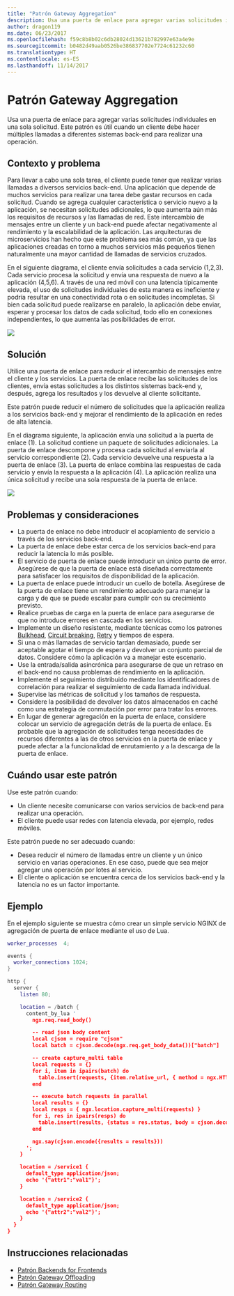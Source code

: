 ```yaml
---
title: "Patrón Gateway Aggregation"
description: Usa una puerta de enlace para agregar varias solicitudes individuales en una sola solicitud.
author: dragon119
ms.date: 06/23/2017
ms.openlocfilehash: f59c8b8b02c6db28024d13621b782997e63a4e9e
ms.sourcegitcommit: b0482d49aab0526be386837702e7724c61232c60
ms.translationtype: HT
ms.contentlocale: es-ES
ms.lasthandoff: 11/14/2017
---
```

# <a name="gateway-aggregation-pattern"></a>Patrón Gateway Aggregation

Usa una puerta de enlace para agregar varias solicitudes individuales en una sola solicitud. Este patrón es útil cuando un cliente debe hacer múltiples llamadas a diferentes sistemas back-end para realizar una operación.

## <a name="context-and-problem"></a>Contexto y problema

Para llevar a cabo una sola tarea, el cliente puede tener que realizar varias llamadas a diversos servicios back-end. Una aplicación que depende de muchos servicios para realizar una tarea debe gastar recursos en cada solicitud. Cuando se agrega cualquier característica o servicio nuevo a la aplicación, se necesitan solicitudes adicionales, lo que aumenta aún más los requisitos de recursos y las llamadas de red. Este intercambio de mensajes entre un cliente y un back-end puede afectar negativamente al rendimiento y la escalabilidad de la aplicación.  Las arquitecturas de microservicios han hecho que este problema sea más común, ya que las aplicaciones creadas en torno a muchos servicios más pequeños tienen naturalmente una mayor cantidad de llamadas de servicios cruzados. 

En el siguiente diagrama, el cliente envía solicitudes a cada servicio (1,2,3). Cada servicio procesa la solicitud y envía una respuesta de nuevo a la aplicación (4,5,6). A través de una red móvil con una latencia típicamente elevada, el uso de solicitudes individuales de esta manera es ineficiente y podría resultar en una conectividad rota o en solicitudes incompletas. Si bien cada solicitud puede realizarse en paralelo, la aplicación debe enviar, esperar y procesar los datos de cada solicitud, todo ello en conexiones independientes, lo que aumenta las posibilidades de error.

![](./_images/gateway-aggregation-problem.png) 

## <a name="solution"></a>Solución

Utilice una puerta de enlace para reducir el intercambio de mensajes entre el cliente y los servicios. La puerta de enlace recibe las solicitudes de los clientes, envía estas solicitudes a los distintos sistemas back-end y, después, agrega los resultados y los devuelve al cliente solicitante.

Este patrón puede reducir el número de solicitudes que la aplicación realiza a los servicios back-end y mejorar el rendimiento de la aplicación en redes de alta latencia.

En el diagrama siguiente, la aplicación envía una solicitud a la puerta de enlace (1). La solicitud contiene un paquete de solicitudes adicionales. La puerta de enlace descompone y procesa cada solicitud al enviarla al servicio correspondiente (2). Cada servicio devuelve una respuesta a la puerta de enlace (3). La puerta de enlace combina las respuestas de cada servicio y envía la respuesta a la aplicación (4). La aplicación realiza una única solicitud y recibe una sola respuesta de la puerta de enlace.

![](./_images/gateway-aggregation.png)

## <a name="issues-and-considerations"></a>Problemas y consideraciones

- La puerta de enlace no debe introducir el acoplamiento de servicio a través de los servicios back-end.
- La puerta de enlace debe estar cerca de los servicios back-end para reducir la latencia lo más posible.
- El servicio de puerta de enlace puede introducir un único punto de error. Asegúrese de que la puerta de enlace está diseñada correctamente para satisfacer los requisitos de disponibilidad de la aplicación.
- La puerta de enlace puede introducir un cuello de botella. Asegúrese de la puerta de enlace tiene un rendimiento adecuado para manejar la carga y de que se puede escalar para cumplir con su crecimiento previsto.
- Realice pruebas de carga en la puerta de enlace para asegurarse de que no introduce errores en cascada en los servicios.
- Implemente un diseño resistente, mediante técnicas como los patrones [Bulkhead][bulkhead], [Circuit breaking][circuit-breaker], [Retry][retry] y tiempos de espera.
- Si una o más llamadas de servicio tardan demasiado, puede ser aceptable agotar el tiempo de espera y devolver un conjunto parcial de datos. Considere cómo la aplicación va a manejar este escenario.
- Use la entrada/salida asincrónica para asegurarse de que un retraso en el back-end no causa problemas de rendimiento en la aplicación.
- Implemente el seguimiento distribuido mediante los identificadores de correlación para realizar el seguimiento de cada llamada individual.
- Supervise las métricas de solicitud y los tamaños de respuesta.
- Considere la posibilidad de devolver los datos almacenados en caché como una estrategia de conmutación por error para tratar los errores.
- En lugar de generar agregación en la puerta de enlace, considere colocar un servicio de agregación detrás de la puerta de enlace. Es probable que la agregación de solicitudes tenga necesidades de recursos diferentes a las de otros servicios en la puerta de enlace y puede afectar a la funcionalidad de enrutamiento y a la descarga de la puerta de enlace.

## <a name="when-to-use-this-pattern"></a>Cuándo usar este patrón

Use este patrón cuando:

- Un cliente necesite comunicarse con varios servicios de back-end para realizar una operación.
- El cliente puede usar redes con latencia elevada, por ejemplo, redes móviles.

Este patrón puede no ser adecuado cuando:

- Desea reducir el número de llamadas entre un cliente y un único servicio en varias operaciones. En ese caso, puede que sea mejor agregar una operación por lotes al servicio.
- El cliente o aplicación se encuentra cerca de los servicios back-end y la latencia no es un factor importante.

## <a name="example"></a>Ejemplo

En el ejemplo siguiente se muestra cómo crear un simple servicio NGINX de agregación de puerta de enlace mediante el uso de Lua.

```lua
worker_processes  4;

events {
  worker_connections 1024;
}

http {
  server {
    listen 80;

    location = /batch {
      content_by_lua '
        ngx.req.read_body()

        -- read json body content
        local cjson = require "cjson"
        local batch = cjson.decode(ngx.req.get_body_data())["batch"]

        -- create capture_multi table
        local requests = {}
        for i, item in ipairs(batch) do
          table.insert(requests, {item.relative_url, { method = ngx.HTTP_GET}})
        end

        -- execute batch requests in parallel
        local results = {}
        local resps = { ngx.location.capture_multi(requests) }
        for i, res in ipairs(resps) do
          table.insert(results, {status = res.status, body = cjson.decode(res.body), header = res.header})
        end

        ngx.say(cjson.encode({results = results}))
      ';
    }

    location = /service1 {
      default_type application/json;
      echo '{"attr1":"val1"}';
    }

    location = /service2 {
      default_type application/json;
      echo '{"attr2":"val2"}';
    }
  }
}
```

## <a name="related-guidance"></a>Instrucciones relacionadas

- [Patrón Backends for Frontends](./backends-for-frontends.md)
- [Patrón Gateway Offloading](./gateway-offloading.md)
- [Patrón Gateway Routing](./gateway-routing.md)

[bulkhead]: ./bulkhead.md
[circuit-breaker]: ./circuit-breaker.md
[retry]: ./retry.md